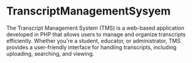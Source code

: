 # TranscriptManagementSysyem
The Transcript Management System (TMS) is a web-based application developed in PHP that allows users to manage and organize transcripts efficiently. Whether you're a student, educator, or administrator, TMS provides a user-friendly interface for handling transcripts, including uploading, searching, and viewing.

